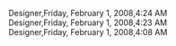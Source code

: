 ﻿Designer,Friday, February 1, 2008,4:24 AM  Designer,Friday, February 1, 2008,4:23 AM  Designer,Friday, February 1, 2008,4:08 AM